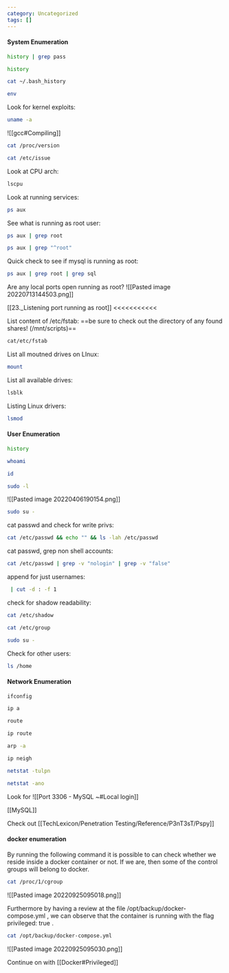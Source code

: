 ```yaml
---
category: Uncategorized
tags: []
---
```

#### System Enumeration

```bash - target
history | grep pass
```

```bash - target
history
```

```bash - target
cat ~/.bash_history
```

```bash - target
env
```

Look for kernel exploits:
```bash - target
uname -a
```

![[gcc#Compiling]]

```bash - target
cat /proc/version
```

```bash - target
cat /etc/issue
```

Look at CPU arch:
```bash - target
lscpu
```

Look at running services:
```bash - target
ps aux
```

See what is running as root user:
```bash - target
ps aux | grep root
```

```bash - kali
ps aux | grep "^root"
```

Quick check to see if mysql is running as root:
```bash - target
ps aux | grep root | grep sql
```

Are any local ports open running as root?
![[Pasted image 20220713144503.png]]

[[23._Listening port running as root]]  <<<<<<<<<<<

List content of /etc/fstab:
==be sure to check out the directory of any found shares! (/mnt/scripts)==
```bash - target
cat/etc/fstab
```

List all moutned drives on LInux:
```bash - target
mount
```

List all available drives:
```bash - target
lsblk
```

Listing Linux drivers:
```bash - target
lsmod
```

#### User Enumeration
```bash - target
history
```

```bash - target
whoami
```

```bash - target
id
```

```bash - target
sudo -l
```

![[Pasted image 20220406190154.png]]

```bash - target
sudo su -
```

cat passwd and check for write privs:
```bash - target
cat /etc/passwd && echo "" && ls -lah /etc/passwd
```

cat passwd, grep non shell accounts:
```bash - target
cat /etc/passwd | grep -v "nologin" | grep -v "false"
```

append for just usernames:
```bash - target
 | cut -d : -f 1
```

check for shadow readability:
```bash - target
cat /etc/shadow
```

```bash - target
cat /etc/group
```

```bash - target
sudo su -
```

Check for other users:
```bash - target
ls /home
```

#### Network Enumeration
```bash - target
ifconfig
```

```bash - target
ip a
```

```bash - target
route
```

```bash - target
ip route
```

```bash - target
arp -a
```

```bash - target
ip neigh
```

```bash - target
netstat -tulpn
```

```bash - target
netstat -ano
```

Look for 
![[Port 3306 - MySQL ~#Local login]]

[[MySQL]]

Check out [[TechLexicon/Penetration Testing/Reference/P3nT3sT/Pspy]]

#### docker enumeration
By running the following command it is possible to can check whether we reside inside a docker container or not. If we are, then some of the control groups will belong to docker.
```bash - target
cat /proc/1/cgroup
```

![[Pasted image 20220925095018.png]]

Furthermore by having a review at the file /opt/backup/docker-compose.yml , we can observe that the container is running with the flag privileged: true .
```bash - target
cat /opt/backup/docker-compose.yml
```

![[Pasted image 20220925095030.png]]

Continue on with [[Docker#Privileged]]
